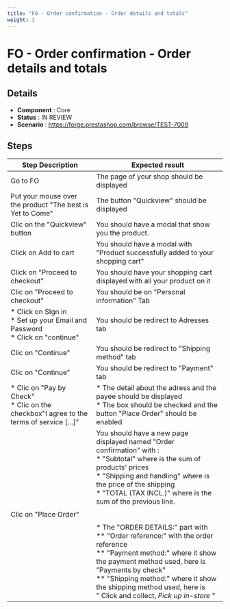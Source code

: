 ```yaml
---
title: "FO - Order confirmation - Order details and totals"
weight: 3
---
```


# FO - Order confirmation - Order details and totals
## Details
* **Component** : Core
* **Status** : IN REVIEW
* **Scenario** : https://forge.prestashop.com/browse/TEST-7009

## Steps
| Step Description | Expected result |
| ----- | ----- |
| Go to FO | The page of your shop should be displayed |
| Put your mouse over the product "The best is Yet to Come" | The button "Quickview" should be displayed |
| Clic on the "Quickview" button | You should have a modal that show you the product. |
| Click on Add to cart | You should have a modal with "Product successfully added to your shopping cart" |
| Click on "Proceed to checkout" | You should have your shopping cart displayed with all your product on it |
| Clic on "Proceed to checkout" | You should be on "Personal information" Tab |
| * Click on SIgn in <br> * Set up your Email and Password <br> * Click on "continue" | You should be redirect to Adresses tab |
| Clic on "Continue" | You should be redirect to "Shipping method" tab |
| Clic on "Continue" | You should be redirect to "Payment" tab |
| * Clic on "Pay by Check" <br> * Clic on the checkbox"I agree to the terms of service [...]" | * The detail about the adress and the payee should be displayed<br> * The box should be checked and the button "Place Order" should be enabled |
| Clic on "Place Order" | You should have a new page displayed named "Order confirmation" with : <br> * "Subtotal" where is the sum of products' prices <br> * "Shipping and handling" where is the price of the shipping <br> * "TOTAL (TAX INCL.)" where is the sum of the previous line. <br><br><br> * The "ORDER DETAILS:" part with <br> ** "Order reference:" with the order reference <br> ** "Payment method:" where it show the payment method used, here is "Payments by check"<br> ** "Shipping method:" where it show the shipping method used, here is " Click and collect, _Pick up in-store_ " |
